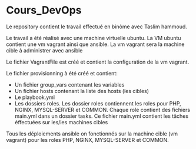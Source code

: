 # Cours_DevOps

Le repository contient le travail effectué en binôme avec Taslim hammoud.

Le travail a été réalisé avec une machine virtuelle ubuntu. La VM ubuntu contient une vm vagrant ainsi que ansible.
La vm vagrant sera la machine cible à administrer avec ansible 

Le fichier VagrantFile est créé et contient la configuration de la vm vagrant.

Le fichier provisionning à été créé et contient:

- Un fichier group_vars contenant les variables 
- Un fichier hosts contenant la liste des hosts (les cibles) 
- Le playbook.yml
- Les dossiers roles. Les dossier roles contiennent les roles pour PHP, NGINX, MYSQL-SERVER et COMMON. Chaque role contient des fichiers main.yml dans un dossier tasks. Ce fichier main.yml contient les tâches éffectuées sur les/les machines cibles

Tous les déploiements ansible on fonctionnés sur la machine cible (vm vagrant) pour les roles PHP, NGINX, MYSQL-SERVER et COMMON.
